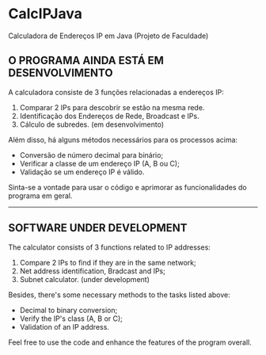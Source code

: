 # CalcIPJava
Calculadora de Endereços IP em Java (Projeto de Faculdade) 

## O PROGRAMA AINDA ESTÁ EM DESENVOLVIMENTO ##

A calculadora consiste de 3 funções relacionadas a endereços IP:
  1) Comparar 2 IPs para descobrir se estão na mesma rede.
  2) Identificação dos Endereços de Rede, Broadcast e IPs.
  3) Cálculo de subredes. (em desenvolvimento)
  
Além disso, há alguns métodos necessários para os processos acima:
  - Conversão de número decimal para binário;
  - Verificar a classe de um endereço IP (A, B ou C);
  - Validação se um endereço IP é válido.
  
Sinta-se a vontade para usar o código e aprimorar as funcionalidades do programa em geral.

--------------------------------------------------------------------------------------

## SOFTWARE UNDER DEVELOPMENT ##

The calculator consists of 3 functions related to IP addresses:
  1) Compare 2 IPs to find if they are in the same network;
  2) Net address identification, Bradcast and IPs;
  3) Subnet calculator. (under development)
  
Besides, there's some necessary methods to the tasks listed above:
  - Decimal to binary conversion;
  - Verify the IP's class (A, B or C);
  - Validation of an IP address.
  
Feel free to use the code and enhance the features of the program overall.
